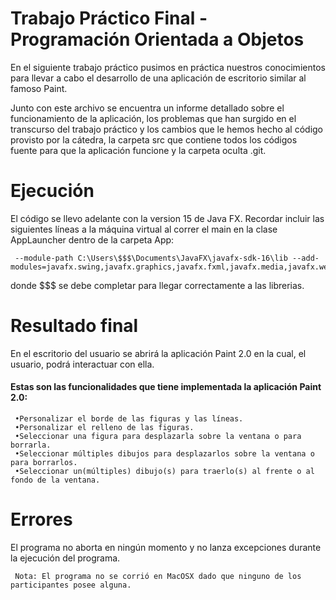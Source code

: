 # Trabajo Práctico Final - Programación Orientada a Objetos

En el siguiente trabajo práctico pusimos en práctica nuestros conocimientos para llevar a cabo el desarrollo de una aplicación de escritorio similar al famoso Paint.

Junto con este archivo se encuentra un informe detallado sobre el funcionamiento de la aplicación, los problemas que han surgido en el transcurso del trabajo práctico y los cambios que le hemos hecho al código provisto por la cátedra, la carpeta src que contiene todos los códigos fuente para que la aplicación funcione y la carpeta oculta .git.
     
# Ejecución

El código se llevo adelante con la version 15 de Java FX. Recordar incluir las siguientes líneas a la máquina virtual al correr el main en la clase AppLauncher dentro de la carpeta App:

     --module-path C:\Users\$$$\Documents\JavaFX\javafx-sdk-16\lib --add-modules=javafx.swing,javafx.graphics,javafx.fxml,javafx.media,javafx.web

donde $$$ se debe completar para llegar correctamente a las librerias.

# Resultado final

En el escritorio del usuario se abrirá la aplicación Paint 2.0 en la cual, el usuario, podrá interactuar con ella.

#### Estas son las funcionalidades que tiene implementada la aplicación Paint 2.0:

     •Personalizar el borde de las figuras y las líneas.
     •Personalizar el relleno de las figuras.
     •Seleccionar una figura para desplazarla sobre la ventana o para borrarla.
     •Seleccionar múltiples dibujos para desplazarlos sobre la ventana o para borrarlos.
     •Seleccionar un(múltiples) dibujo(s) para traerlo(s) al frente o al fondo de la ventana.
     
# Errores

El programa no aborta en ningún momento y no lanza excepciones durante la ejecución del programa.

     Nota: El programa no se corrió en MacOSX dado que ninguno de los participantes posee alguna.
     
